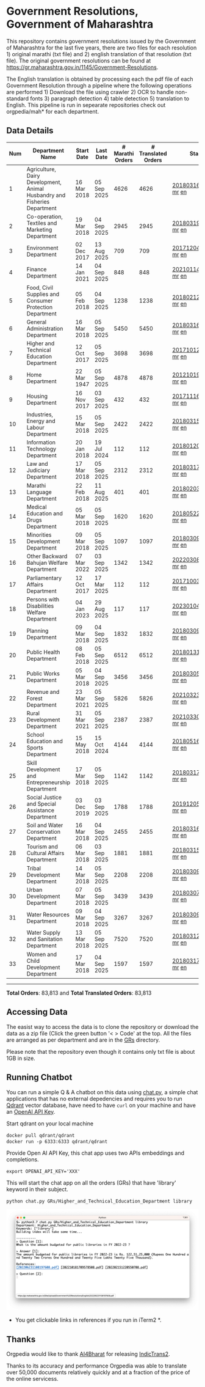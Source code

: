 # Government Resolutions, Government of Maharashtra

This repository contains government resolutions issued by the Government of Maharashtra for the last five years, there are two files for each resolution 1) original marathi (txt file) and 2) english translation of that resolution (txt file). The original government resolutions can be found at https://gr.maharashtra.gov.in/1145/Government-Resolutions.

The English translation is obtained by processing each the pdf file of each Government Resolution through a pipeline where the following operations are performed 1) Download the file using crawler 2) OCR to handle non-standard fonts 3) paragraph detection 4) table  detection 5) translation to English. This pipeline is run in sepearate repositories check out orgpedia/mah* for each department.


## Data Details

| Num | Department Name | Start Date | Last Date | # Marathi Orders | # Translated Orders | Starting Order | Last Order |
| --- | --------------- | ---------- | --------- | ---------------- | ------------------- | -------------- | ---------- |
| 1 | Agriculture, Dairy Development, Animal Husbandry and Fisheries Department | 16 Mar 2018 | 05 Sep 2025 | 4626 | 4626 | [201803161624182101.pdf](https://gr.maharashtra.gov.in/Site/Upload/Government%20Resolutions/English/201803161624182101.pdf) [mr](GRs/Agriculture,_Dairy_Development,_Animal_Husbandry_and_Fisheries_Department/201803161624182101.pdf.mr.txt) [en](GRs/Agriculture,_Dairy_Development,_Animal_Husbandry_and_Fisheries_Department/201803161624182101.pdf.en.txt) | [202509051511585001.pdf](https://gr.maharashtra.gov.in/Site/Upload/Government%20Resolutions/English/202509051511585001.pdf) [mr](GRs/Agriculture,_Dairy_Development,_Animal_Husbandry_and_Fisheries_Department/202509051511585001.pdf.mr.txt) [en](GRs/Agriculture,_Dairy_Development,_Animal_Husbandry_and_Fisheries_Department/202509051511585001.pdf.en.txt) |
| 2 | Co-operation, Textiles and Marketing Department | 19 Mar 2018 | 04 Sep 2025 | 2945 | 2945 | [201803191257576702.pdf](https://gr.maharashtra.gov.in/Site/Upload/Government%20Resolutions/English/201803191257576702.pdf) [mr](GRs/Co-operation,_Textiles_and_Marketing_Department/201803191257576702.pdf.mr.txt) [en](GRs/Co-operation,_Textiles_and_Marketing_Department/201803191257576702.pdf.en.txt) | [202509041639047002.pdf](https://gr.maharashtra.gov.in/Site/Upload/Government%20Resolutions/English/202509041639047002.pdf) [mr](GRs/Co-operation,_Textiles_and_Marketing_Department/202509041639047002.pdf.mr.txt) [en](GRs/Co-operation,_Textiles_and_Marketing_Department/202509041639047002.pdf.en.txt) |
| 3 | Environment Department | 02 Dec 2017 | 13 Aug 2025 | 709 | 709 | [201712041147216904.pdf](https://gr.maharashtra.gov.in/Site/Upload/Government%20Resolutions/English/201712041147216904.pdf) [mr](GRs/Environment_Department/201712041147216904.pdf.mr.txt) [en](GRs/Environment_Department/201712041147216904.pdf.en.txt) | [202508131556341604.pdf](https://gr.maharashtra.gov.in/Site/Upload/Government%20Resolutions/English/202508131556341604.pdf) [mr](GRs/Environment_Department/202508131556341604.pdf.mr.txt) [en](GRs/Environment_Department/202508131556341604.pdf.en.txt) |
| 4 | Finance Department | 14 Jan 2021 | 04 Sep 2025 | 848 | 848 | [202101141237329905.pdf](https://gr.maharashtra.gov.in/Site/Upload/Government%20Resolutions/English/202101141237329905.pdf) [mr](GRs/Finance_Department/202101141237329905.pdf.mr.txt) [en](GRs/Finance_Department/202101141237329905.pdf.en.txt) | [202509041403191605.pdf](https://gr.maharashtra.gov.in/Site/Upload/Government%20Resolutions/English/202509041403191605.pdf) [mr](GRs/Finance_Department/202509041403191605.pdf.mr.txt) [en](GRs/Finance_Department/202509041403191605.pdf.en.txt) |
| 5 | Food, Civil Supplies and Consumer Protection Department | 05 Feb 2018 | 04 Sep 2025 | 1238 | 1238 | [201802121244545806.pdf](https://gr.maharashtra.gov.in/Site/Upload/Government%20Resolutions/English/201802121244545806.pdf) [mr](GRs/Food,_Civil_Supplies_and_Consumer_Protection_Department/201802121244545806.pdf.mr.txt) [en](GRs/Food,_Civil_Supplies_and_Consumer_Protection_Department/201802121244545806.pdf.en.txt) | [202509041510218506.pdf](https://gr.maharashtra.gov.in/Site/Upload/Government%20Resolutions/English/202509041510218506.pdf) [mr](GRs/Food,_Civil_Supplies_and_Consumer_Protection_Department/202509041510218506.pdf.mr.txt) [en](GRs/Food,_Civil_Supplies_and_Consumer_Protection_Department/202509041510218506.pdf.en.txt) |
| 6 | General Administration Department | 16 Mar 2018 | 05 Sep 2025 | 5450 | 5450 | [201803161224022707.pdf](https://gr.maharashtra.gov.in/Site/Upload/Government%20Resolutions/English/201803161224022707.pdf) [mr](GRs/General_Administration_Department/201803161224022707.pdf.mr.txt) [en](GRs/General_Administration_Department/201803161224022707.pdf.en.txt) | [202509051739572307.pdf](https://gr.maharashtra.gov.in/Site/Upload/Government%20Resolutions/English/202509051739572307.pdf) [mr](GRs/General_Administration_Department/202509051739572307.pdf.mr.txt) [en](GRs/General_Administration_Department/202509051739572307.pdf.en.txt) |
| 7 | Higher and Technical Education Department | 12 Oct 2017 | 05 Sep 2025 | 3698 | 3698 | [201710121514029708.pdf](https://gr.maharashtra.gov.in/Site/Upload/Government%20Resolutions/English/201710121514029708.pdf) [mr](GRs/Higher_and_Technical_Education_Department/201710121514029708.pdf.mr.txt) [en](GRs/Higher_and_Technical_Education_Department/201710121514029708.pdf.en.txt) | [202509051620576808.pdf](https://gr.maharashtra.gov.in/Site/Upload/Government%20Resolutions/English/202509051620576808.pdf) [mr](GRs/Higher_and_Technical_Education_Department/202509051620576808.pdf.mr.txt) [en](GRs/Higher_and_Technical_Education_Department/202509051620576808.pdf.en.txt) |
| 8 | Home Department | 22 Mar 1947 | 05 Sep 2025 | 4878 | 4878 | [201210191648552129.pdf](https://gr.maharashtra.gov.in/Site/Upload/Government%20Resolutions/English/201210191648552129.pdf) [mr](GRs/Home_Department/201210191648552129.pdf.mr.txt) [en](GRs/Home_Department/201210191648552129.pdf.en.txt) | [202509051641437629.pdf](https://gr.maharashtra.gov.in/Site/Upload/Government%20Resolutions/English/202509051641437629.pdf) [mr](GRs/Home_Department/202509051641437629.pdf.mr.txt) [en](GRs/Home_Department/202509051641437629.pdf.en.txt) |
| 9 | Housing Department | 16 Nov 2017 | 03 Sep 2025 | 432 | 432 | [201711161447076609.pdf](https://gr.maharashtra.gov.in/Site/Upload/Government%20Resolutions/English/201711161447076609.pdf) [mr](GRs/Housing_Department/201711161447076609.pdf.mr.txt) [en](GRs/Housing_Department/201711161447076609.pdf.en.txt) | [202509031157313209.pdf](https://gr.maharashtra.gov.in/Site/Upload/Government%20Resolutions/English/202509031157313209.pdf) [mr](GRs/Housing_Department/202509031157313209.pdf.mr.txt) [en](GRs/Housing_Department/202509031157313209.pdf.en.txt) |
| 10 | Industries, Energy and Labour Department | 15 Mar 2018 | 05 Sep 2025 | 2422 | 2422 | [201803151204055010.pdf](https://gr.maharashtra.gov.in/Site/Upload/Government%20Resolutions/English/201803151204055010.pdf) [mr](GRs/Industries,_Energy_and_Labour_Department/201803151204055010.pdf.mr.txt) [en](GRs/Industries,_Energy_and_Labour_Department/201803151204055010.pdf.en.txt) | [202509051526291010.pdf](https://gr.maharashtra.gov.in/Site/Upload/Government%20Resolutions/English/202509051526291010...pdf) [mr](GRs/Industries,_Energy_and_Labour_Department/202509051526291010.pdf.mr.txt) [en](GRs/Industries,_Energy_and_Labour_Department/202509051526291010.pdf.en.txt) |
| 11 | Information Technology Department | 20 Jan 2018 | 19 Jul 2024 | 112 | 112 | [201801201843024511.pdf](https://gr.maharashtra.gov.in/Site/Upload/Government%20Resolutions/English/201801201843024511.pdf) [mr](GRs/Information_Technology_Department/201801201843024511.pdf.mr.txt) [en](GRs/Information_Technology_Department/201801201843024511.pdf.en.txt) | [202407191742379111.pdf](https://gr.maharashtra.gov.in/Site/Upload/Government%20Resolutions/English/202407191742379111.pdf) [mr](GRs/Information_Technology_Department/202407191742379111.pdf.mr.txt) [en](GRs/Information_Technology_Department/202407191742379111.pdf.en.txt) |
| 12 | Law and Judiciary Department | 17 Mar 2018 | 05 Sep 2025 | 2312 | 2312 | [201803171129290212.pdf](https://gr.maharashtra.gov.in/Site/Upload/Government%20Resolutions/English/201803171129290212.pdf) [mr](GRs/Law_and_Judiciary_Department/201803171129290212.pdf.mr.txt) [en](GRs/Law_and_Judiciary_Department/201803171129290212.pdf.en.txt) | [202509051807171512.pdf](https://gr.maharashtra.gov.in/Site/Upload/Government%20Resolutions/English/202509051807171512.pdf) [mr](GRs/Law_and_Judiciary_Department/202509051807171512.pdf.mr.txt) [en](GRs/Law_and_Judiciary_Department/202509051807171512.pdf.en.txt) |
| 13 | Marathi Language Department | 22 Feb 2018 | 11 Aug 2025 | 401 | 401 | [201802031549154233.pdf](https://gr.maharashtra.gov.in/Site/Upload/Government%20Resolutions/English/201802031549154233.pdf) [mr](GRs/Marathi_Language_Department/201802031549154233.pdf.mr.txt) [en](GRs/Marathi_Language_Department/201802031549154233.pdf.en.txt) | [202508111511007133.pdf](https://gr.maharashtra.gov.in/Site/Upload/Government%20Resolutions/English/202508111511007133.pdf) [mr](GRs/Marathi_Language_Department/202508111511007133.pdf.mr.txt) [en](GRs/Marathi_Language_Department/202508111511007133.pdf.en.txt) |
| 14 | Medical Education and Drugs Department | 05 Mar 2018 | 05 Sep 2025 | 1620 | 1620 | [201805221424292513.pdf](https://gr.maharashtra.gov.in/Site/Upload/Government%20Resolutions/English/201805221424292513.pdf) [mr](GRs/Medical_Education_and_Drugs_Department/201805221424292513.pdf.mr.txt) [en](GRs/Medical_Education_and_Drugs_Department/201805221424292513.pdf.en.txt) | [202509051327248913.pdf](https://gr.maharashtra.gov.in/Site/Upload/Government%20Resolutions/English/202509051327248913.pdf) [mr](GRs/Medical_Education_and_Drugs_Department/202509051327248913.pdf.mr.txt) [en](GRs/Medical_Education_and_Drugs_Department/202509051327248913.pdf.en.txt) |
| 15 | Minorities Development Department | 09 Mar 2018 | 05 Sep 2025 | 1097 | 1097 | [201803091218355314.pdf](https://gr.maharashtra.gov.in/Site/Upload/Government%20Resolutions/English/201803091218355314.pdf) [mr](GRs/Minorities_Development_Department/201803091218355314.pdf.mr.txt) [en](GRs/Minorities_Development_Department/201803091218355314.pdf.en.txt) | [202509051514545514.pdf](https://gr.maharashtra.gov.in/Site/Upload/Government%20Resolutions/English/202509051514545514.pdf) [mr](GRs/Minorities_Development_Department/202509051514545514.pdf.mr.txt) [en](GRs/Minorities_Development_Department/202509051514545514.pdf.en.txt) |
| 16 | Other Backward Bahujan Welfare Department | 07 Mar 2022 | 03 Sep 2025 | 1342 | 1342 | [202203081752439334.pdf](https://gr.maharashtra.gov.in/Site/Upload/Government%20Resolutions/English/202203081752439334.pdf) [mr](GRs/Other_Backward_Bahujan_Welfare_Department/202203081752439334.pdf.mr.txt) [en](GRs/Other_Backward_Bahujan_Welfare_Department/202203081752439334.pdf.en.txt) | [202509031701448134.pdf](https://gr.maharashtra.gov.in/Site/Upload/Government%20Resolutions/English/202509031701448134.pdf) [mr](GRs/Other_Backward_Bahujan_Welfare_Department/202509031701448134.pdf.mr.txt) [en](GRs/Other_Backward_Bahujan_Welfare_Department/202509031701448134.pdf.en.txt) |
| 17 | Parliamentary Affairs Department | 12 Oct 2017 | 17 Mar 2025 | 112 | 112 | [201710031642378615.pdf](https://gr.maharashtra.gov.in/Site/Upload/Government%20Resolutions/English/201710031642378615.pdf) [mr](GRs/Parliamentary_Affairs_Department/201710031642378615.pdf.mr.txt) [en](GRs/Parliamentary_Affairs_Department/201710031642378615.pdf.en.txt) | [202503171104518215.pdf](https://gr.maharashtra.gov.in/Site/Upload/Government%20Resolutions/English/202503171104518215.pdf) [mr](GRs/Parliamentary_Affairs_Department/202503171104518215.pdf.mr.txt) [en](GRs/Parliamentary_Affairs_Department/202503171104518215.pdf.en.txt) |
| 18 | Persons with Disabilities Welfare Department | 04 Jan 2023 | 29 Aug 2025 | 117 | 117 | [202301041906309635.pdf](https://gr.maharashtra.gov.in/Site/Upload/Government%20Resolutions/English/202301041906309635.pdf) [mr](GRs/Persons_with_Disabilities_Welfare_Department/202301041906309635.pdf.mr.txt) [en](GRs/Persons_with_Disabilities_Welfare_Department/202301041906309635.pdf.en.txt) | [202508291403049635.pdf](https://gr.maharashtra.gov.in/Site/Upload/Government%20Resolutions/English/202508291403049635.pdf) [mr](GRs/Persons_with_Disabilities_Welfare_Department/202508291403049635.pdf.mr.txt) [en](GRs/Persons_with_Disabilities_Welfare_Department/202508291403049635.pdf.en.txt) |
| 19 | Planning Department | 09 Mar 2018 | 04 Sep 2025 | 1832 | 1832 | [201803091441032716.pdf](https://gr.maharashtra.gov.in/Site/Upload/Government%20Resolutions/English/201803091441032716.pdf) [mr](GRs/Planning_Department/201803091441032716.pdf.mr.txt) [en](GRs/Planning_Department/201803091441032716.pdf.en.txt) | [202509041254588716.pdf](https://gr.maharashtra.gov.in/Site/Upload/Government%20Resolutions/English/202509041254588716.pdf) [mr](GRs/Planning_Department/202509041254588716.pdf.mr.txt) [en](GRs/Planning_Department/202509041254588716.pdf.en.txt) |
| 20 | Public Health Department | 08 Feb 2018 | 05 Sep 2025 | 6512 | 6512 | [201801311722275417.pdf](https://gr.maharashtra.gov.in/Site/Upload/Government%20Resolutions/English/201801311722275417.pdf) [mr](GRs/Public_Health_Department/201801311722275417.pdf.mr.txt) [en](GRs/Public_Health_Department/201801311722275417.pdf.en.txt) | [202509051204286617.pdf](https://gr.maharashtra.gov.in/Site/Upload/Government%20Resolutions/English/202509051204286617.pdf) [mr](GRs/Public_Health_Department/202509051204286617.pdf.mr.txt) [en](GRs/Public_Health_Department/202509051204286617.pdf.en.txt) |
| 21 | Public Works Department | 05 Mar 2018 | 04 Sep 2025 | 3456 | 3456 | [201803051515468118.pdf](https://gr.maharashtra.gov.in/Site/Upload/Government%20Resolutions/English/201803051515468118.pdf) [mr](GRs/Public_Works_Department/201803051515468118.pdf.mr.txt) [en](GRs/Public_Works_Department/201803051515468118.pdf.en.txt) | [202509041256564318.pdf](https://gr.maharashtra.gov.in/Site/Upload/Government%20Resolutions/English/202509041256564318.pdf) [mr](GRs/Public_Works_Department/202509041256564318.pdf.mr.txt) [en](GRs/Public_Works_Department/202509041256564318.pdf.en.txt) |
| 22 | Revenue and Forest Department | 23 Mar 2021 | 05 Sep 2025 | 5826 | 5826 | [202103231328393119.pdf](https://gr.maharashtra.gov.in/Site/Upload/Government%20Resolutions/English/202103231328393119.pdf) [mr](GRs/Revenue_and_Forest_Department/202103231328393119.pdf.mr.txt) [en](GRs/Revenue_and_Forest_Department/202103231328393119.pdf.en.txt) | [202509051834455619.pdf](https://gr.maharashtra.gov.in/Site/Upload/Government%20Resolutions/English/202509051834455619.pdf) [mr](GRs/Revenue_and_Forest_Department/202509051834455619.pdf.mr.txt) [en](GRs/Revenue_and_Forest_Department/202509051834455619.pdf.en.txt) |
| 23 | Rural Development Department | 31 Mar 2021 | 05 Sep 2025 | 2387 | 2387 | [202103301021181120.pdf](https://gr.maharashtra.gov.in/Site/Upload/Government%20Resolutions/English/202103301021181120.pdf) [mr](GRs/Rural_Development_Department/202103301021181120.pdf.mr.txt) [en](GRs/Rural_Development_Department/202103301021181120.pdf.en.txt) | [202509051143596320.pdf](https://gr.maharashtra.gov.in/Site/Upload/Government%20Resolutions/English/202509051143596320.pdf) [mr](GRs/Rural_Development_Department/202509051143596320.pdf.mr.txt) [en](GRs/Rural_Development_Department/202509051143596320.pdf.en.txt) |
| 24 | School Education and Sports Department | 15 May 2018 | 15 Oct 2024 | 4144 | 4144 | [201805161114241221.pdf](https://gr.maharashtra.gov.in/Site/Upload/Government%20Resolutions/English/201805161114241221.pdf) [mr](GRs/School_Education_and_Sports_Department/201805161114241221.pdf.mr.txt) [en](GRs/School_Education_and_Sports_Department/201805161114241221.pdf.en.txt) | [202410152127537021.pdf](https://gr.maharashtra.gov.in/Site/Upload/Government%20Resolutions/English/202410152127537021.pdf) [mr](GRs/School_Education_and_Sports_Department/202410152127537021.pdf.mr.txt) [en](GRs/School_Education_and_Sports_Department/202410152127537021.pdf.en.txt) |
| 25 | Skill Development and Entrepreneurship Department | 17 Mar 2018 | 05 Sep 2025 | 1142 | 1142 | [201803171322099003.pdf](https://gr.maharashtra.gov.in/Site/Upload/Government%20Resolutions/English/201803171322099003.pdf) [mr](GRs/Skill_Development_and_Entrepreneurship_Department/201803171322099003.pdf.mr.txt) [en](GRs/Skill_Development_and_Entrepreneurship_Department/201803171322099003.pdf.en.txt) | [202509051459447003.pdf](https://gr.maharashtra.gov.in/Site/Upload/Government%20Resolutions/English/202509051459447003.pdf) [mr](GRs/Skill_Development_and_Entrepreneurship_Department/202509051459447003.pdf.mr.txt) [en](GRs/Skill_Development_and_Entrepreneurship_Department/202509051459447003.pdf.en.txt) |
| 26 | Social Justice and Special Assistance Department | 03 Dec 2019 | 03 Sep 2025 | 1788 | 1788 | [201912051107011622.pdf](https://gr.maharashtra.gov.in/Site/Upload/Government%20Resolutions/English/201912051107011622.pdf) [mr](GRs/Social_Justice_and_Special_Assistance_Department/201912051107011622.pdf.mr.txt) [en](GRs/Social_Justice_and_Special_Assistance_Department/201912051107011622.pdf.en.txt) | [202509031816153922.pdf](https://gr.maharashtra.gov.in/Site/Upload/Government%20Resolutions/English/202509031816153922.pdf) [mr](GRs/Social_Justice_and_Special_Assistance_Department/202509031816153922.pdf.mr.txt) [en](GRs/Social_Justice_and_Special_Assistance_Department/202509031816153922.pdf.en.txt) |
| 27 | Soil and Water Conservation Department | 16 Mar 2018 | 04 Sep 2025 | 2455 | 2455 | [201803161247582426.pdf](https://gr.maharashtra.gov.in/Site/Upload/Government%20Resolutions/English/201803161247582426.pdf) [mr](GRs/Soil_and_Water_Conservation_Department/201803161247582426.pdf.mr.txt) [en](GRs/Soil_and_Water_Conservation_Department/201803161247582426.pdf.en.txt) | [202509041730198126.pdf](https://gr.maharashtra.gov.in/Site/Upload/Government%20Resolutions/English/202509041730198126.pdf) [mr](GRs/Soil_and_Water_Conservation_Department/202509041730198126.pdf.mr.txt) [en](GRs/Soil_and_Water_Conservation_Department/202509041730198126.pdf.en.txt) |
| 28 | Tourism and Cultural Affairs Department | 06 Mar 2018 | 03 Sep 2025 | 1881 | 1881 | [201803151055091823.pdf](https://gr.maharashtra.gov.in/Site/Upload/Government%20Resolutions/English/201803151055091823.pdf) [mr](GRs/Tourism_and_Cultural_Affairs_Department/201803151055091823.pdf.mr.txt) [en](GRs/Tourism_and_Cultural_Affairs_Department/201803151055091823.pdf.en.txt) | [202509031604001723.pdf](https://gr.maharashtra.gov.in/Site/Upload/Government%20Resolutions/English/202509031604001723.pdf) [mr](GRs/Tourism_and_Cultural_Affairs_Department/202509031604001723.pdf.mr.txt) [en](GRs/Tourism_and_Cultural_Affairs_Department/202509031604001723.pdf.en.txt) |
| 29 | Tribal Development Department | 14 Mar 2018 | 05 Sep 2025 | 2208 | 2208 | [201803091105184924.pdf](https://gr.maharashtra.gov.in/Site/Upload/Government%20Resolutions/English/201803091105184924.pdf) [mr](GRs/Tribal_Development_Department/201803091105184924.pdf.mr.txt) [en](GRs/Tribal_Development_Department/201803091105184924.pdf.en.txt) | [202509051440349224.pdf](https://gr.maharashtra.gov.in/Site/Upload/Government%20Resolutions/English/202509051440349224.pdf) [mr](GRs/Tribal_Development_Department/202509051440349224.pdf.mr.txt) [en](GRs/Tribal_Development_Department/202509051440349224.pdf.en.txt) |
| 30 | Urban Development Department | 07 Mar 2018 | 05 Sep 2025 | 3439 | 3439 | [201803071203178325.pdf](https://gr.maharashtra.gov.in/Site/Upload/Government%20Resolutions/English/201803071203178325.pdf) [mr](GRs/Urban_Development_Department/201803071203178325.pdf.mr.txt) [en](GRs/Urban_Development_Department/201803071203178325.pdf.en.txt) | [202509051202121125.pdf](https://gr.maharashtra.gov.in/Site/Upload/Government%20Resolutions/English/202509051202121125.pdf) [mr](GRs/Urban_Development_Department/202509051202121125.pdf.mr.txt) [en](GRs/Urban_Development_Department/202509051202121125.pdf.en.txt) |
| 31 | Water Resources Department | 09 Mar 2018 | 04 Sep 2025 | 3267 | 3267 | [201803091034435527.pdf](https://gr.maharashtra.gov.in/Site/Upload/Government%20Resolutions/English/201803091034435527.pdf) [mr](GRs/Water_Resources_Department/201803091034435527.pdf.mr.txt) [en](GRs/Water_Resources_Department/201803091034435527.pdf.en.txt) | [202509041612591527.pdf](https://gr.maharashtra.gov.in/Site/Upload/Government%20Resolutions/English/202509041612591527.pdf) [mr](GRs/Water_Resources_Department/202509041612591527.pdf.mr.txt) [en](GRs/Water_Resources_Department/202509041612591527.pdf.en.txt) |
| 32 | Water Supply and Sanitation Department | 13 Mar 2018 | 05 Sep 2025 | 7520 | 7520 | [201803121414108428.pdf](https://gr.maharashtra.gov.in/Site/Upload/Government%20Resolutions/English/201803121414108428.pdf) [mr](GRs/Water_Supply_and_Sanitation_Department/201803121414108428.pdf.mr.txt) [en](GRs/Water_Supply_and_Sanitation_Department/201803121414108428.pdf.en.txt) | [202509051340428328.pdf](https://gr.maharashtra.gov.in/Site/Upload/Government%20Resolutions/English/202509051340428328.pdf) [mr](GRs/Water_Supply_and_Sanitation_Department/202509051340428328.pdf.mr.txt) [en](GRs/Water_Supply_and_Sanitation_Department/202509051340428328.pdf.en.txt) |
| 33 | Women and Child Development Department | 17 Mar 2018 | 04 Sep 2025 | 1597 | 1597 | [201803171539444330.pdf](https://gr.maharashtra.gov.in/Site/Upload/Government%20Resolutions/English/201803171539444330.pdf) [mr](GRs/Women_and_Child_Development_Department/201803171539444330.pdf.mr.txt) [en](GRs/Women_and_Child_Development_Department/201803171539444330.pdf.en.txt) | [202509041623413630.pdf](https://gr.maharashtra.gov.in/Site/Upload/Government%20Resolutions/English/202509041623413630.pdf) [mr](GRs/Women_and_Child_Development_Department/202509041623413630.pdf.mr.txt) [en](GRs/Women_and_Child_Development_Department/202509041623413630.pdf.en.txt) |
----------------------------------------------------------------------------------------------------

**Total Orders**: 83,813 and **Total Translated Orders**: 83,813
## Accessing Data

The easist way to access the data is to clone the repository or download the data as a zip file (Click the green button '< > Code' at the top. All the files are arranged as per department and are in the [GRs](GRs) directory.

Please note that the repository even though it contains only txt file is about 1GB in size.

## Running Chatbot

You can run a simple Q & A chatbot on this data using [chat.py](chat.py), a simple chat applications that has no external depedencies and requires you to run [Qdrant](https://qdrant.tech/) vector database, have need to have `curl` on your machine and have an [OpenAI API Key](https://help.openai.com/en/articles/4936850-where-do-i-find-my-secret-api-key).

Start qdrant on your local machine
```shell
docker pull qdrant/qdrant
docker run -p 6333:6333 qdrant/qdrant
```

Provide Open AI API Key, this chat app uses two APIs embeddings and completions.
```shell
export OPENAI_API_KEY='XXX'
```

This will start the chat app on all the orders (GRs) that have 'library' keyword in their subject.

```shell
python chat.py GRs/Higher_and_Technical_Education_Department library
```

![screenshot of running chat.py](screenshot.png)

* You get clickable links in references if you run in iTerm2 *.

## Thanks

Orgpedia would like to thank [AI4Bharat](https://ai4bharat.iitm.ac.in/) for releasing [IndicTrans2](https://github.com/AI4Bharat/IndicTrans2).

Thanks to its accuracy and performance Orgpedia was able to translate over 50,000 documents relatively quickly and at a fraction of the price of the online servicess.


